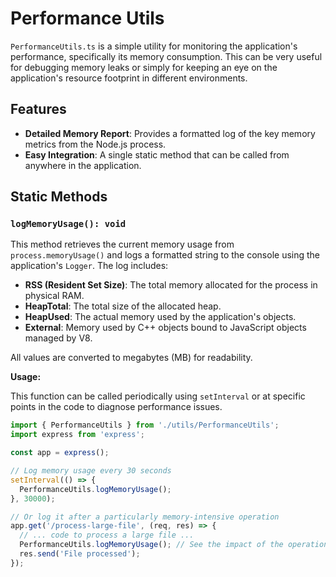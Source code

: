 # Performance Utils

`PerformanceUtils.ts` is a simple utility for monitoring the application's performance, specifically its memory consumption. This can be very useful for debugging memory leaks or simply for keeping an eye on the application's resource footprint in different environments.

## Features

- **Detailed Memory Report**: Provides a formatted log of the key memory metrics from the Node.js process.
- **Easy Integration**: A single static method that can be called from anywhere in the application.

## Static Methods

### `logMemoryUsage(): void`

This method retrieves the current memory usage from `process.memoryUsage()` and logs a formatted string to the console using the application's `Logger`. The log includes:

- **RSS (Resident Set Size)**: The total memory allocated for the process in physical RAM.
- **HeapTotal**: The total size of the allocated heap.
- **HeapUsed**: The actual memory used by the application's objects.
- **External**: Memory used by C++ objects bound to JavaScript objects managed by V8.

All values are converted to megabytes (MB) for readability.

**Usage:**

This function can be called periodically using `setInterval` or at specific points in the code to diagnose performance issues.

```typescript
import { PerformanceUtils } from './utils/PerformanceUtils';
import express from 'express';

const app = express();

// Log memory usage every 30 seconds
setInterval(() => {
  PerformanceUtils.logMemoryUsage();
}, 30000);

// Or log it after a particularly memory-intensive operation
app.get('/process-large-file', (req, res) => {
  // ... code to process a large file ...
  PerformanceUtils.logMemoryUsage(); // See the impact of the operation
  res.send('File processed');
});
```
